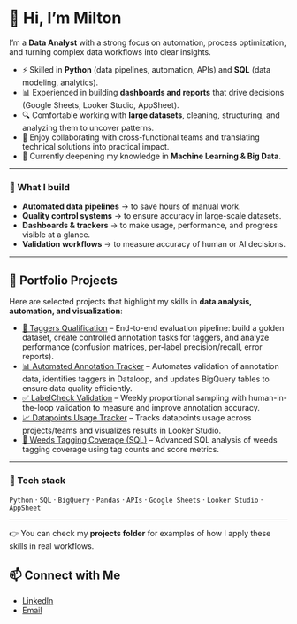 # 👋 Hi, I’m Milton  

I’m a **Data Analyst** with a strong focus on automation, process optimization, and turning complex data workflows into clear insights.  

- ⚡ Skilled in **Python** (data pipelines, automation, APIs) and **SQL** (data modeling, analytics).  
- 📊 Experienced in building **dashboards and reports** that drive decisions (Google Sheets, Looker Studio, AppSheet).  
- 🔍 Comfortable working with **large datasets**, cleaning, structuring, and analyzing them to uncover patterns.  
- 🤝 Enjoy collaborating with cross-functional teams and translating technical solutions into practical impact.  
- 🌱 Currently deepening my knowledge in **Machine Learning & Big Data**.  

---

### 🔨 What I build
- **Automated data pipelines** → to save hours of manual work.  
- **Quality control systems** → to ensure accuracy in large-scale datasets.  
- **Dashboards & trackers** → to make usage, performance, and progress visible at a glance.  
- **Validation workflows** → to measure accuracy of human or AI decisions.  

---

## 💼 Portfolio Projects  

Here are selected projects that highlight my skills in **data analysis, automation, and visualization**:  

- [🎯 Taggers Qualification](./taggers-qualification) – End-to-end evaluation pipeline: build a golden dataset, create controlled annotation tasks for taggers, and analyze performance (confusion matrices, per-label precision/recall, error reports).
- [📊 Automated Annotation Tracker](./Patch_Report_Automation) – Automates validation of annotation data, identifies taggers in Dataloop, and updates BigQuery tables to ensure data quality efficiently.  
- [✅ LabelCheck Validation](https://github.com/miltondl/My_Projects/tree/main/labelcheck-validation) – Weekly proportional sampling with human-in-the-loop validation to measure and improve annotation accuracy.  
- [📈 Datapoints Usage Tracker](./datapoints-usage-tracker) – Tracks datapoints usage across projects/teams and visualizes results in Looker Studio.  
- [🌿 Weeds Tagging Coverage (SQL)](./weeds-tagging-coverage) – Advanced SQL analysis of weeds tagging coverage using tag counts and score metrics.  

---
### 🚀 Tech stack
`Python` · `SQL` · `BigQuery` · `Pandas` · `APIs` · `Google Sheets` · `Looker Studio` · `AppSheet`  

---

👉 You can check my **projects folder** for examples of how I apply these skills in real workflows.  

## 📫 Connect with Me
- [LinkedIn](https://linkedin.com/in/milton-del-aguila-3076a9139)  
- [Email](mailto:miltondele@gmail.com)  
